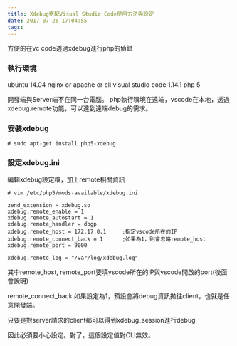```yaml
---
title: Xdebug搭配Visual Studio Code使用方法與設定
date: 2017-07-26 17:04:55
tags:
---
```

方便的在vc code透過xdebug進行php的偵錯
<!-- more -->
### 執行環境
ubuntu 14.04
nginx or apache or cli
visual studio code 1.14.1
php 5

開發端與Server端不在同一台電腦。
php執行環境在遠端，vscode在本地，透過xdebug.remote功能，可以達到遠端debug的需求。

### 安裝xdebug
```
# sudo apt-get install php5-xdebug
```

### 設定xdebug.ini
編輯xdebug設定檔，加上remote相關資訊
```
# vim /etc/php5/mods-available/xdebug.ini
```
```
zend_extension = xdebug.so
xdebug.remote_enable = 1
xdebug.remote_autostart = 1
xdebug.remote_handler = dbgp
xdebug.remote_host = 172.17.0.1     ;指定vscode所在的IP
xdebug.remote_connect_back = 1      ;如果為1，則會忽略remote_host
xdebug.remote_port = 9000

xdebug.remote_log = "/var/log/xdebug.log"

```
其中remote_host, remote_port要填vscode所在的IP與vscode開啟的port(後面會說明)

remote_connect_back 如果設定為1，預設會將debug資訊拋往client，也就是任意開發端。

只要是對server請求的client都可以得到xdebug_session進行debug

因此必須要小心設定。對了，這個設定值對CLI無效。

